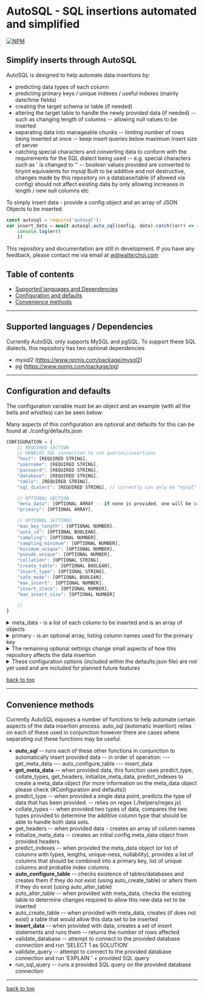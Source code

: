 # AutoSQL - SQL insertions automated and simplified

[![NPM](https://nodei.co/npm/autosql.png)](https://nodei.co/npm/autosql/)


## Simplify inserts through AutoSQL

AutoSQL is designed to help automate data insertions by: 
- predicting data types of each column
- predicting primary keys / unique indexes / useful indexes (mainly date/time fields)
- creating the target schema or table (if needed)
- altering the target table to handle the newly provided data (if needed)
    -- such as changing length of columns
    -- allowing null values to be inserted
- separating data into manageable chunks
    -- limiting number of rows being inserted at once
    -- keep insert queries below maximum insert size of server
- catching special characters and converting data to conform with the requirements for the SQL dialect being used
    -- e.g. special characters such as ' is changed to '' 
    -- boolean values provided are converted to tinyint equivalents for mysql
Built to be additive and not destructive, changes made by this repository on a database/table (if allowed via config) should not affect existing data by only allowing increases in length / new null columns etc

To simply insert data - provide a config object and an array of JSON Objects to be inserted
```js
const autosql = require('autosql');
var insert_data = await autosql.auto_sql(config, data).catch((err) => {
    console.log(err)
    })
```

This repository and documentation are still in development.
If you have any feedback, please contact me via email at w@walterchoi.com

## Table of contents

- [Supported languages and Dependencies](#Supported-languages-and-Dependencies)
- [Configuration and defaults](#Configuration-and-defaults)
- [Convenience methods](#Convenience-methods)

---


## Supported languages / Dependencies

Currently AutoSQL only supports MySQL and pgSQL.
To support these SQL dialects, this repository has two optional dependencies
- mysql2 (https://www.npmjs.com/package/mysql2)
- pg (https://www.npmjs.com/package/pg)


---


## Configuration and defaults

The configuration variable must be an object and an example (with all the bells and whistles) can be seen below:

Many aspects of this configuration are optional and defaults for this can be found at ./config/defaults.json

```js 
CONFIGURATION = {
    // REQUIRED SECTION
    // HANDLES SQL connection to run queries/insertions
    "host": [REQUIRED STRING],
    "username": [REQUIRED STRING],
    "password": [REQUIRED STRING],
    "database": [REQUIRED STRING],
    "table": [REQUIRED STRING],
    "sql_dialect": [REQUIRED STRING], // currently can only be "mysql" or "pgsql"

    // OPTIONAL SECTION
    "meta_data": [OPTIONAL ARRAY -- if none is provided, one will be created automatically],
    "primary": [OPTIONAL ARRAY],

    // OPTIONAL SETTINGS
    "max_key_length": [OPTIONAL NUMBER],
    "auto_id": [OPTIONAL BOOLEAN],
    "sampling": [OPTIONAL NUMBER],
    "sampling_minimum": [OPTIONAL NUMBER],
    "minimum_unique": [OPTIONAL NUMBER],
    "pseudo_unique": [OPTIONAL NUMBER],
    "collation": [OPTIONAL STRING],
    "create_table": [OPTIONAL BOOLEAN],
    "insert_type": [OPTIONAL STRING],
    "safe_mode": [OPTIONAL BOOLEAN],
    "max_insert": [OPTIONAL NUMBER],
    "insert_stack": [OPTIONAL NUMBER],
    "max_insert_size": [OPTIONAL NUMBER]

    // 
}
```

<details>
<summary>meta_data - is a list of each column to be inserted and is an array of objects</summary>

    ```js
    [
        {
            COLUMN_1: {
            type: 'datetime',
            length: 0,
            allowNull: true,
            unique: false,
            index: true,
            pseudounique: false,
            primary: false,
            auto_increment: false,
            default: "CURRENT_TIMESTAMP",
            decimal: 0
            }
        },
        {
            COLUMN_2: {
            type: 'varchar',
            length: 8,
            allowNull: false,
            unique: true,
            index: true,
            pseudounique: true,
            primary: true,
            auto_increment: false,
            default: undefined,
            decimal: 0
            }
        }
    ]
    ```

</details>  

<details>
<summary>primary - is an optional array, listing column names used for the primary key</summary>

EXAMPLE: 

    ```js
    config.primary = ["column_1", "column_2"]
    ```

DEFAULTS TO:

    ```js
    config.primary = ["ID"]
    ```


</details>  

<details>
<summary>The remaining optional settings change small aspects of how this repository affects the data insertion</summary>

 - minimum_unique: changes the minimum number of rows needed to identify a column as unique
    -- defaults to 50
 - pseudo_unique: changes the percentage of rows that are unique to be considered to be pseudo_unique
    -- defaults to 0.95 (95% | two standard deviations)

 - sampling: option to only check/sample a percentage of all data provided. Provided a float between 0 and 1, this will then select a number of random rows to use in finding data types/lengths/uniqueness etc
    -- defaults to 0 (or off/sample everything)
        --- if you are inserting 1000 rows and sampling is set to 0.5, 500 random rows will be selected and used for checks
 - sampling_minimum: minimum number of data required for sampling to be enabled
    -- defaults to 100 
        --- if provided less than X rows or if sampling is set to a % where the selected number of sampled rows would be less than this row count, disables sampling
    
 - max_key_length: maximum key length - used for preventing unique long-text fields from being included in an automatically predicted primary key
    -- defaults to 255
 - auto_indexing: toggles the prediction and creation of indexes
    -- defaults to true
 - auto_id: toggles the creation of an auto_incremental ID column - if an ID column is also provided, will not have any action
    -- defaults to false

 - insert_type: changes action of insert on duplicate key error
    -- defaults to "REPLACE"
        --- available options: 
            ---- "REPLACE" - replace/update all non-primary-key columns
            ---- "IGNORE" - ignore and do not replace/update
    
 - collation: collation of the databases/tables to use on creation
    -- defaults to "utf8mb4_unicode_ci"

 - max_insert: maximum number of rows to insert per query
    -- defaults to 5000
 - max_insert_size: maximum amount of data (bytes) to attempt to insert per query
    -- defaults to 1048576 (default max-allowed-packet for MySQL servers)
 - insert_stack: minimum number of rows to stack up per query
    -- defaults to 100
        --- e.g. if provided 6000 rows of data and at row 4444 the data being sent would exceed max_insert_size, the data will be split into two stacks (4400 and 1600) to be inserted as separate queries

 - safe_mode: toggles the usage of transactions, rollback on any single error and commit only on no errors
    -- defaults to true

 - wait_for_approval: 
    -- defaults to false
    locale: en-US,
    timezone: UTC,
    convert_timezone: true
</p>
</details>  

<details>
<summary>These configuration options (included within the defaults.json file) are not yet used and are included for planned future features</summary>

 - wait_for_approval: before any change to table structure - output changes and wait for approval
    -- defaults to false

 - convert_timezone: convert all datetime values (with timezone) to a specific timezone using Date.prototype.toLocaleString()
    -- defaults to true
 - convert_all_timezone: convert all datetime values (even if no timezone is provided - assuming UTC) to a specific timezone using Date.prototype.toLocaleString()
    -- defaults to false
 - locale: sets the output format used for Date.prototype.toLocaleString()
    -- defaults to "en-US"
 - timezone: sets the output timezone used for Date.prototype.toLocaleString()
    -- defaults to "UTC"
</p>
</details>  

[back to top](#table-of-contents)


---


## Convenience methods

Currently AutoSQL exposes a number of functions to help automate certain aspects of the data insertion process.
auto_sql (automatic insertion) relies on each of these used in conjunction however there are cases where separating out these functions may be useful.

 - ***auto_sql***
    -- runs each of these other functions in conjunction to automatically insert provided data
    -- in order of operation:
        --- get_meta_data
        --- auto_configure_table
        --- insert_data
 - **get_meta_data**
    -- when provided data, this function uses predict_type, collate_types, get_headers, initialize_meta_data, predict_indexes to create a meta_data object (for more information on the meta_data object please check (#Configuration and defaults))
 - predict_type
    -- when provided a single data point, predicts the type of data that has been provided.
    -- relies on regex (./helpers/regex.js)
 - collate_types
    -- when provided two types of data, compares the two types provided to determine the additive column type that should be able to handle both data sets.
 - get_headers
    -- when provided data - creates an array of column names
 - initialize_meta_data
    -- creates an initial config.meta_data object from provided headers
 - predict_indexes
    -- when provided the meta_data object (or list of columns with types, lengths, unique-ness, nullability), provides a list of columns that should be combined into a primary key, list of unique columns and probable index columns
 - **auto_configure_table**
    -- checks existence of tables/databases and creates them if they do not exist (using auto_create_table) or alters them if they do exist (using auto_alter_table)
 - auto_alter_table
    -- when provided with meta_data, checks the existing table to determine changes required to allow this new data set to be inserted
 - auto_create_table
    -- when provided with meta_data, creates (if does not exist) a table that would allow this data set to be inserted
 - **insert_data**
    -- when provided with data, creates a set of insert statements and runs them
    -- returns the number of rows affected
 - validate_database
    -- attempt to connect to the provided database connection and run 'SELECT 1 as SOLUTION'
 - validate_query
    -- attempt to connect to the provided database connection and run 'EXPLAIN ' + provided SQL query
 - run_sql_query
    -- runs a provided SQL query on the provided database connection


---

[back to top](#table-of-contents)